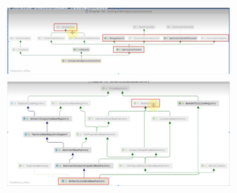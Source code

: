 ![image-20240714193217505](./md图片/image-20240714193217505.png)

![image-20240714193222879](./md图片/image-20240714193222879.png)